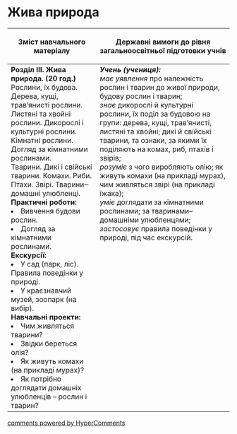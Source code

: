 <div id="hypercomments_widget" class="js-hypercomments-widget invisible"></div>

Жива природа
=============================================

<table>
<thead>
  <tr>
    <th width="40%" align="center"><p>Зміст навчального матеріалу</p></td>
    <th width="60%" align="center"><p>Державні вимоги до рівня загальноосвітньої підготовки учнів</p></td>
  </tr>
</thead>
<tbody>
  <tr>
    <td width="40%" style="vertical-align:top !important;">
    <b>Розділ III. Жива природа. (20 год.)</b><br>
    Рослини, їх будова. Дерева, кущі, трав’янисті рослини. Листяні та хвойні рослини. Дикорослі і культурні рослини. Кімнатні рослини. Догляд за кімнатними рослинами.<br>
    Тварини. Дикі і свійські тварини. Комахи. Риби. Птахи. Звірі. Тварини‒домашні улюбленці.<br>
    <b>Практичні роботи:</b>
    <li>
    Вивчення будови рослин.
    </li>
    <li>
    Догляд за кімнатними рослинами.
    </li>
    </ul>
    <b>Екскурсії:</b>
    <li>
    У сад (парк, ліс). Правила поведінки у природі.
    </li>
    <li>
    У краєзнавчий музей, зоопарк (на вибір).
    </li>
    <b>Навчальні проекти:</b>
    <li>
    Чим живляться тварини?
    </li>
    <li>
    Звідки береться олія?
    </li>
    <li>
    Як живуть комахи (на прикладі мурах)?
    </li>
    <li>
    Як потрібно доглядати домашніх улюбленців – рослин і тварин?
    </li>
    </td>
    <td width="60%" style="vertical-align:top !important;">
    <i><b>Учень (учениця):</b></i><br>
  	<i>має уявлення</i> про належність рослин і тварин до живої природи, будову рослин і тварин;<br>
    <i>знає</i> дикорослі й культурні рослини, їх поділ за будовою на групи: дерева, кущі, трав’янисті, листяні та хвойні; дикі й свійські тварини, та ознаки, за якими їх поділяють на комах, риб, птахів і звірів;<br>
    <i>розуміє</i> з чого виробляють олію; як живуть комахи (на прикладі мурах), чим живляться звірі (на прикладі їжака);<br>
    <i>уміє</i> доглядати за кімнатними рослинами; за тваринами–домашніми улюбленцями;<br>
    <i>застосовує</i> правила поведінки у природі, під час екскурсій.<br>
	</td>
  </tr>
</tbody>
</table>

<div class="js-hypercomments-container">
<a href="http://hypercomments.com" class="hc-link" title="comments widget">comments powered by HyperComments</a>
</div>